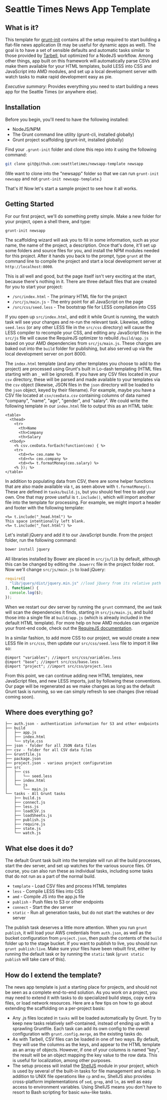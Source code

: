 Seattle Times News App Template
===============================

What is it?
-----------

This template for [grunt-init](http://gruntjs.com/project-scaffolding) contains all the setup required to start building a flat-file news application (It may be useful for dynamic apps as well). The goal is to have a set of sensible defaults and automatic tasks similar to those provided by [Tarbell](http://tarbell.tribapps.com/), but optimized for a NodeJS workflow. Among other things, app built on this framework will automatically parse CSVs and make them available for your HTML templates, build LESS into CSS and JavaScript into AMD modules, and set up a local development server with watch tasks to make rapid development easy as pie.

*Executive summary:* Provides everything you need to start building a news app for the Seattle Times (or anywhere else).

Installation
------------

Before you begin, you'll need to have the following installed:

* NodeJS/NPM
* The Grunt command line utility (grunt-cli, installed globally)
* Grunt project scaffolding (grunt-init, installed globally)

Find your `.grunt-init` folder and clone this repo into it using the following command:

```sh
git clone git@github.com:seattletimes/newsapp-template newsapp
```

(We want to clone into the "newsapp" folder so that we can run `grunt-init newsapp` and not `grunt-init newsapp-template`.)

That's it! Now let's start a sample project to see how it all works.

Getting Started
---------------

For our first project, we'll do something pretty simple. Make a new folder for your project, open a shell there, and type:

```sh
grunt-init newsapp
```

The scaffolding wizard will ask you to fill in some information, such as your name, the name of the project, a description. Once that's done, it'll set up some folders and source files for you, and install the NPM modules needed for this project. After it hands you back to the prompt, type `grunt` at the command line to compile the project and start a local development server at `http://localhost:8000`.

This is all well and good, but the page itself isn't very exciting at the start, because there's nothing in it. There are three default files that are created for you to start your project:

- `/src/index.html` - The primary HTML file for the project
- `/src/js/main.js` - The entry point for all JavaScript on the page
- `/src/css/seed.less` - The bootstrap file for LESS compilation into CSS

If you open up `src/index.html`, and edit it while Grunt is running, the watch task will see your changes and re-run the relevant task. Likewise, editing `seed.less` (or any other LESS file in the `src/css` directory) will cause the LESS compiler to recompile your CSS, and editing any JavaScript files in the `src/js` file will cause the RequireJS optimizer to rebuild `/build/app.js` based on your AMD dependencies from `src/js/main.js`. These changes are baked out into the `build` folder for publishing, but also served up via the local development server on port 8000.

The `index.html` template (and any other templates you choose to add to the project) are processed using Grunt's built in Lo-dash templating (HTML files starting with an `_` will be ignored). If you have any CSV files located in your `csv` directory, these will be parsed and made available to your templates via the `csv` object (likewise, JSON files in the `json` directory will be loaded to the `json` object, keyed by their filename). For example, maybe you have a CSV file located at `csv/ceoData.csv` containing columns of data named "company", "name", "age", "gender", and "salary". We could write the following template in our `index.html` file to output this as an HTML table:

```
<table>
  <thead>
    <tr>
      <th>Name
      <th>Company
      <th>Salary
  <tbody>
    <% csv.ceoData.forEach(function(ceo) { %>
    <tr>
      <td><%= ceo.name %>
      <td><%= ceo.company %>
      <td><%= t.formatMoney(ceo.salary) %>
    <% }); %>
</table>
```

In addition to populating data from CSV, there are some helper functions that are also made available via `t`, as seen above with `t.formatMoney()`. These are defined in `tasks/build.js`, but you should feel free to add your own. One that may prove useful is `t.include()`, which will import another file into the template for processing. For example, we might import a header and footer with the following template:

```
<%= t.include("_head.html") %>
This space intentionally left blank.
<%= t.include("_foot.html") %>
```

Let's install jQuery and add it to our JavaScript bundle. From the project folder, run the following command:

```sh
bower install jquery
```

All libraries installed by Bower are placed in `src/js/lib` by default, although this can be changed by editing the `.bowerrc` file in the project folder root. Now we'll change `src/js/main.js` to load jQuery:

```javascript
require([
  "lib/jquery/dist/jquery.min.js" //load jQuery from its relative path in src/js
], function() {
  console.log($);
});
```

When we restart our dev server by running the `grunt` command, the `amd` task will scan the dependencies it finds, starting in `src/js/main.js`, and build those into a single file at `build/app.js` (which is already included in the default HTML template). For more help on how AMD modules can organize your front-end code, check out the [RequireJS documentation](http://requirejs.org).

In a similar fashion, to add more CSS to our project, we would create a new LESS file in `src/css`, then update our `src/css/seed.less` file to import it like so:

```less
@import "variables"; //import src/css/variables.less
@import "base"; //import src/css/base.less
@import "project"; //import src/css/project.less
```

From this point, we can continue adding new HTML templates, new JavaScript files, and new LESS imports, just by following these conventions. Our page will be regenerated as we make changes as long as the default Grunt task is running, so we can simply refresh to see changes (live reload coming soon).

Where does everything go?
-------------------------

```
├── auth.json - authentication information for S3 and other endpoints
├── build
│   ├── app.js
│   ├── index.html
│   └── style.css
├── json - folder for all JSON data files
├── csv - folder for all CSV data files
├── Gruntfile.js
├── package.json
├── project.json - various project configuration
├── src
│   ├── css
│   │   └── seed.less
│   ├── index.html
│   └── js
│       └── main.js
└── tasks - All Grunt tasks
    ├── build.js
    ├── connect.js
    ├── less.js
    ├── loadCSV.js
    ├── loadSheets.js
    ├── publish.js
    ├── require.js
    ├── state.js
    └── watch.js
```

What else does it do?
---------------------

The default Grunt task built into the template will run all the build processes, start the dev server, and set up watches for the various source files. Of course, you can also run these as individual tasks, including some tasks that do not run as a part of the normal build.

* `template` - Load CSV files and process HTML templates
* `less` - Compile LESS files into CSS
* `amd` - Compile JS into the app.js file
* `publish` - Push files to S3 or other endpoints
* `connect` - Start the dev server
* `static` - Run all generation tasks, but do not start the watches or dev server

The publish task deserves a little more attention. When you run `grunt publish`, it will load your AWS credentials from `auth.json`, as well as the bucket configuration from `project.json`, then push the contents of the `build` folder up to the stage bucket. If you want to publish to live, you should run `grunt publish:live`. Make sure your files have been rebuilt first, either by running the default task or by running the `static` task (`grunt static publish` will take care of this).

How do I extend the template?
-----------------------------

The news app template is just a starting place for projects, and should not be seen as a complete end-to-end solution. As you work on a project, you may need to extend it with tasks to do specialized build steps, copy extra files, or load network resources. Here are a few tips on how to go about extending the scaffolding on a per-project basis:

* Any .js files located in `tasks` will be loaded automatically by Grunt. Try to keep new tasks relatively self-contained, instead of ending up with a sprawling Gruntfile. Each task can add its own config to the overall configuration with `grunt.config.merge`, as the existing tasks do.
* As with Tarbell, CSV files can be loaded in one of two ways. By default, they will use the columns as the keys, and appear to the HTML template as an array of objects. However, if one of your columns is named "key", the result will be an object mapping the key value to the row data. This is useful for localization, among other purposes.
* The setup process will install the [ShellJS](https://github.com/arturadib/shelljs) module in your project, which is used by several of the built-in tasks for file management and setup. In addition to UNIX file operations like `cp` and `mv`, ShellJS also provides cross-platform implementations of `sed`, `grep`, and `ln`, as well as easy access to environment variables. Using ShellJS means you don't have to resort to Bash scripting for basic `make`-like tasks.